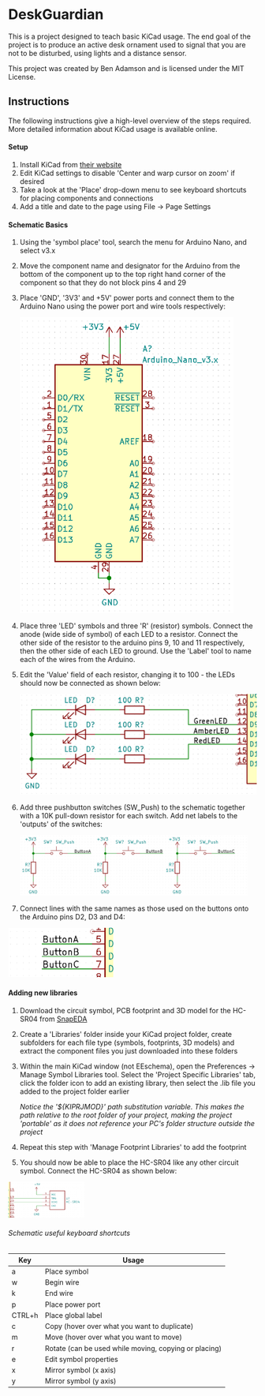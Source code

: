 # DeskGuardian

This is a project designed to teach basic KiCad usage. The end goal of the project is to produce an active desk ornament used to signal that you are not to be disturbed, using lights and a distance sensor.

This project was created by Ben Adamson and is licensed under the MIT License.

## Instructions

The following instructions give a high-level overview of the steps required. More detailed information about KiCad usage is available online.

#### Setup

1. Install KiCad from [their website](https://kicad-pcb.org/)
2. Edit KiCad settings to disable 'Center and warp cursor on zoom' if desired
3. Take a look at the 'Place' drop-down menu to see keyboard shortcuts for placing components and connections
4. Add a title and date to the page using File -> Page Settings

#### Schematic Basics

1. Using the 'symbol place' tool, search the menu for Arduino Nano, and select v3.x

2. Move the component name and designator for the Arduino from the bottom of the component up to the top right hand corner of the component so that they do not block pins 4 and 29

3. Place 'GND', '3V3' and +5V' power ports and connect them to the Arduino Nano using the power port and wire tools respectively:

   <img src=".\Images\SchStep3.png" alt="SchStep3" style="zoom:75%;" />

4. Place three 'LED' symbols and three 'R' (resistor) symbols. Connect the anode (wide side of symbol) of each LED to a resistor. Connect the other side of the resistor to the arduino pins 9, 10 and 11 respectively, then the other side of each LED to ground. Use the 'Label' tool to name each of the wires from the Arduino.

5. Edit the 'Value' field of each resistor, changing it to 100 - the LEDs should now be connected as shown below:

   <img src=".\Images\SchStep5.png" alt="SchStep5" style="zoom:50%;" />

6. Add three pushbutton switches (SW_Push) to the schematic together with a 10K pull-down resistor for each switch. Add net labels to the 'outputs' of the switches:

   <img src=".\Images\SchStep6.png" alt="SchStep6" style="zoom:45%;" />

7. Connect lines with the same names as those used on the buttons onto the Arduino pins D2, D3 and D4:

<img src=".\Images\SchStep7.png" alt="SchStep7" style="zoom:50%;" />

#### Adding new libraries

1. Download the circuit symbol, PCB footprint and 3D model for the HC-SR04 from [SnapEDA](https://www.snapeda.com/parts/HC-SR04/ICS/view-part/)

2. Create a 'Libraries' folder inside your KiCad project folder, create subfolders for each file type (symbols, footprints, 3D models) and extract the component files you just downloaded into these folders

3. Within the main KiCad window (not EEschema), open the Preferences -> Manage Symbol Libraries tool. Select the 'Project Specific Libraries' tab, click the folder icon to add an existing library, then select the .lib file you added to the project folder earlier

   *Notice the '${KIPRJMOD}' path substitution variable. This makes the path relative to the root folder of your project, making the project 'portable' as it does not reference your PC's folder structure outside the project*

4. Repeat this step with 'Manage Footprint Libraries' to add the footprint

5. You should now be able to place the HC-SR04 like any other circuit symbol. Connect the HC-SR04 as shown below:

<img src=".\Images\LibStep5.png" alt="LibStep5" style="zoom:15%;" />



###### Schematic useful keyboard shortcuts

| Key    | Usage                                                 |
| ------ | ----------------------------------------------------- |
| a      | Place symbol                                          |
| w      | Begin wire                                            |
| k      | End wire                                              |
| p      | Place power port                                      |
| CTRL+h | Place global label                                    |
| c      | Copy (hover over what you want to duplicate)          |
| m      | Move (hover over what you want to move)               |
| r      | Rotate (can be used while moving, copying or placing) |
| e      | Edit symbol properties                                |
| x      | Mirror symbol (x axis)                                |
| y      | Mirror symbol (y axis)                                |

